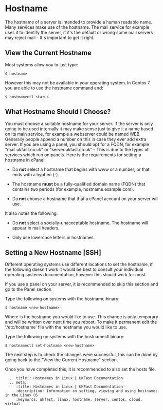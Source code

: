# Hostname

The hostname of a server is intended to provide a human readable name. Many services make use of the hostname. The mail service for example uses it to identify the server, if it's the default or wrong some mail servers may reject mail - It's important to get it right.

## View the Current Hostname

Most systems allow you to just type:

    $ hostname
    
However this may not be available in your operating system. In Centos 7 you are able to use the hostname command and:

    $ hostnamectl status
    
## What Hostname Should I Choose?

You must choose a suitable hostname for your server. If the server is only going to be used internally it may make sense just to give it a name based on its main service, for example a webserver could be named WEB. Generally people append a number on this in case they ever add extra server. If you are using a panel, you should opt for a FQDN, for example "mail.ukfast.co.uk" or "server.ukfast.co.uk" - This is due to the types of services which run on panels. Here is the requirements for setting a hostname in cPanel:

- Do **not** select a hostname that begins with www or a number, or that ends with a hyphen (-).

- The hostname **must** be a fully-qualified domain name (FQDN) that contains two periods (for example, hostname.example.com).

- Do **not** choose a hostname that that a cPanel account on your server will use.

It also notes the following:

- Do **not** select a socially-unacceptable hostname. The hostname will appear in mail headers.

- Only use lowercase letters in hostnames.


    
## Setting a New Hostname [SSH]

Different operating systems use different locations to set the hostname, if the following doesn't work it would be best to consult your individual operating systems documentation, however this should work for most.

If you use a panel on your server, it is recommended to skip this section and go to the Panel section.

Type the following on systems with the hostname binary:

    $ hostname <new-hostname>

Where <new-hostname> is the hostname you would like to use. This change is only temporary and will be written over next time you reboot. To make it permanent edit the '/etc/hostname' file with the hostname you would like to use.

Type the following on systems with the hostnamectl binary:

    $ hostnamectl set-hostname <new-hostname>
    
The next step is to check the changes were successful, this can be done by going back to the "View the Current Hostname" section.

Once you have completed this, it is recommended to also set the hosts file.

[//]: # (TODO: Create hosts article to cover general usage including on windows and mac)

```eval_rst
  .. title:: Hostnames in Linux | UKFast Documentation
  .. meta::
     :title: Hostnames in Linux | UKFast Documentation
     :description: Information on setting, viewing and using hostnames in the Linux OS
     :keywords: ukfast, linux, hostname, server, centos, cloud, virtual
